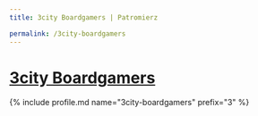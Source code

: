 ```yaml
---
title: 3city Boardgamers | Patromierz

permalink: /3city-boardgamers
---
```


# [3city Boardgamers](https://patronite.pl/3city-boardgamers)

{% include profile.md name="3city-boardgamers" prefix="3" %}
